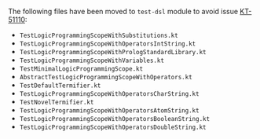 The following files have been moved to `test-dsl` module to avoid issue [KT-51110](https://youtrack.jetbrains.com/issue/KT-51110/):
- `TestLogicProgrammingScopeWithSubstitutions.kt`
- `TestLogicProgrammingScopeWithOperatorsIntString.kt`
- `TestLogicProgrammingScopeWithPrologStandardLibrary.kt`
- `TestLogicProgrammingScopeWithVariables.kt`
- `TestMinimalLogicProgrammingScope.kt`
- `AbstractTestLogicProgrammingScopeWithOperators.kt`
- `TestDefaultTermifier.kt`
- `TestLogicProgrammingScopeWithOperatorsCharString.kt`
- `TestNovelTermifier.kt`
- `TestLogicProgrammingScopeWithOperatorsAtomString.kt`
- `TestLogicProgrammingScopeWithOperatorsBooleanString.kt`
- `TestLogicProgrammingScopeWithOperatorsDoubleString.kt`